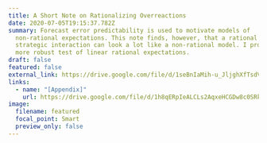 ```yaml
---
title: A Short Note on Rationalizing Overreactions
date: 2020-07-05T19:15:37.782Z
summary: Forecast error predictability is used to motivate models of
  non-rational expectations. This note finds, however, that a rational model of
  strategic interaction can look a lot like a non-rational model. I propose a
  more robust test of linear rational expectations.
draft: false
featured: false
external_link: https://drive.google.com/file/d/1seBnIaMih-u_JljghXfTsdVQjCvxZqBT/view?usp=sharing
links:
  - name: "[Appendix]"
    url: https://drive.google.com/file/d/1h8qERpIeALCLs2AqxeHCGDw8c0SRkw3F/view?usp=sharing
image:
  filename: featured
  focal_point: Smart
  preview_only: false
---
```

